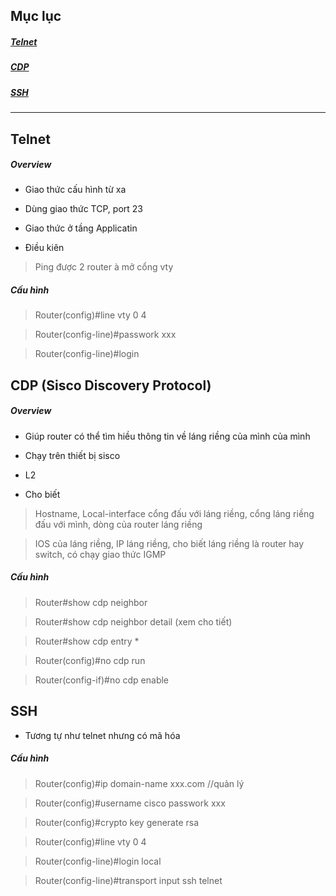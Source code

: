 ## Mục lục

##### [Telnet](#1)

##### [CDP](#2)

##### [SSH](#3)

-----------

<a name = "1"></a>
## Telnet

##### Overview


* Giao thức cấu hình từ xa
* Dùng giao thức TCP, port 23
* Giao thức ở tầng Applicatin

* Điều kiên

> Ping được 2 router à mở cổng vty

##### Cấu hình

> Router(config)#line vty 0 4

> Router(config-line)#passwork xxx

> Router(config-line)#login

<a name = "2"></a>
## CDP (Sisco Discovery Protocol)

##### Overview

* Giúp router có thể tìm hiều thông tin về láng riềng của mình của mình

* Chạy trên thiết bị sisco

* L2

* Cho biết

> Hostname, Local-interface cổng đấu với láng riềng, cổng láng riềng đấu với mình, dòng của router láng riềng

> IOS của láng riềng, IP láng riềng, cho biết láng riềng là router hay switch, có chạy giao thức IGMP

##### Cấu hình


> Router#show cdp neighbor

> Router#show cdp neighbor detail (xem cho tiết)

> Router#show cdp entry *

> Router(config)#no cdp run

> Router(config-if)#no cdp enable

<a name = "3"></a>
## SSH 

* Tương tự như telnet nhưng có mã hóa

##### Cấu hình

> Router(config)#ip domain-name xxx.com //quản lý

> Router(config)#username cisco passwork xxx

> Router(config)#crypto key generate rsa

> Router(config)#line vty 0 4

> Router(config-line)#login local

> Router(config-line)#transport input ssh telnet

